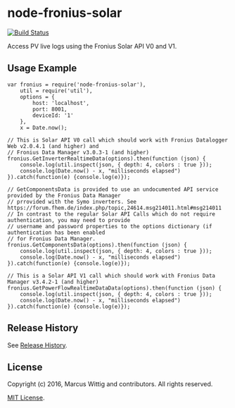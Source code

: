 # node-fronius-solar

[![Build Status](https://travis-ci.org/mwittig/node-fronius-solar.svg?branch=master)](https://travis-ci.org/mwittig/node-fronius-solar)

Access PV live logs using the Fronius Solar API V0 and V1.

## Usage Example

    var fronius = require('node-fronius-solar'),
        util = require('util'),
        options = {
            host: 'localhost',
            port: 8001,
            deviceId: '1'
        },
        x = Date.now();
    
    // This is Solar API V0 call which should work with Fronius Datalogger Web v2.0.4.1 (and higher) and
    // Fronius Data Manager v3.0.3-1 (and higher)
    fronius.GetInverterRealtimeData(options).then(function (json) {
        console.log(util.inspect(json, { depth: 4, colors : true }));
        console.log(Date.now() - x, "milliseconds elapsed")
    }).catch(function(e) {console.log(e)});
    
    // GetComponentsData is provided to use an undocumented API service provided by the Fronius Data Manager
    // prrovided with the Symo inverters. See https://forum.fhem.de/index.php/topic,24614.msg214011.html#msg214011
    // In contrast to the regular Solar API Calls which do not require authentication, you may need to provide
    // username and password properties to the options dictionary (if authentication has been enabled 
    // for Fronius Data Manager.
    fronius.GetComponentsData(options).then(function (json) {
        console.log(util.inspect(json, { depth: 4, colors : true }));
        console.log(Date.now() - x, "milliseconds elapsed")
    }).catch(function(e) {console.log(e)});
    
    // This is a Solar API V1 call which should work with Fronius Data Manager v3.4.2-1 (and higher)
    fronius.GetPowerFlowRealtimeDataData(options).then(function (json) {
        console.log(util.inspect(json, { depth: 4, colors : true }));
        console.log(Date.now() - x, "milliseconds elapsed")
    }).catch(function(e) {console.log(e)});

## Release History

See [Release History](https://github.com/mwittig/node-fronius-solar/blob/master/HISTORY.md).

## License

Copyright (c) 2016, Marcus Wittig and contributors. All rights reserved.

[MIT License](https://github.com/mwittig/node-fronius-solar/blob/master/LICENSE).